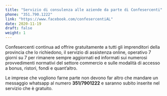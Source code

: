 ```yaml
---
title: "Servizio di consulenza alle aziende da parte di Confesercenti"
phone: "351.790.1222"
link: "https://www.facebook.com/confesercentiAL"
date: 2020-11-19
draft: false
weight: 1
---
```


Confesercenti continua ad offrire gratuitamente a tutti gli imprenditori della provincia che lo richiedono, il servizio di assistenza online, operativo 7 giorni su 7 per rimanere sempre aggiornati ed informati sui numerosi provvedimenti normativi del settore commercio e sulle modalità di accesso a bonus, ristori, fondi e quant’altro.

Le imprese che vogliono farne parte non devono far altro che mandare un messaggio whatsapp al numero **351/7901222** e saranno subito inserite nel servizio che è gratuito. 
